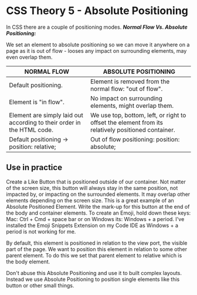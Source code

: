 # CSS Theory 5 - Absolute Positioning

In CSS there are a couple of positioning modes.
**_Normal Flow Vs. Absolute Positioning:_**

We set an element to absolute positioning so we can move it anywhere on a page as it is out of flow - looses any impact on surrounding elements, may even overlap them.

| NORMAL FLOW                                                            | ABSOLUTE POSITIONING                                                                               |
| ---------------------------------------------------------------------- | -------------------------------------------------------------------------------------------------- |
| Default positioning.                                                   | Element is removed from the normal flow: "out of flow".                                            |
| Element is "in flow".                                                  | No impact on surrounding elements, might overlap them.                                             |
| Element are simply laid out according to their order in the HTML code. | We use top, bottom, left, or right to offset the element from its relatively positioned container. |
| Default positioning -> position: relative;                             | Out of flow positioning: position: absolute;                                                       |

## Use in practice

Create a Like Button that is positioned outside of our container. Not matter of the screen size, this button will always stay in the same position, not impacted by, or impacting on the surrounded elements. It may overlap other elements depending on the screen size. This is a great example of an Absolute Positioned Element. Write the mark-up for this button at the end of the body and container elements. To create an Emoji, hold down these keys: Mac: Ctrl + Cmd + space bar or on Windows its: Windows + a period. I've installed the Emoji Snippets Extension on my Code IDE as Windows + a period is not working for me.

By default, this element is positioned in relation to the view port, the visible part of the page. We want to position this element in relation to some other parent element. To do this we set that parent element to relative which is the body element.

Don't abuse this Absolute Positioning and use it to built complex layouts. Instead we use Absolute Positioning to position single elements like this button or other small things.
